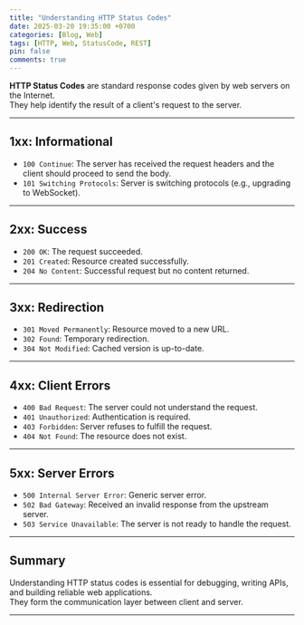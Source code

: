 ```yaml
---
title: "Understanding HTTP Status Codes"
date: 2025-03-20 19:35:00 +0700
categories: [Blog, Web]
tags: [HTTP, Web, StatusCode, REST]
pin: false
comments: true
---
```


**HTTP Status Codes** are standard response codes given by web servers on the Internet.  
They help identify the result of a client's request to the server.

---

## 1xx: Informational

- `100 Continue`: The server has received the request headers and the client should proceed to send the body.
- `101 Switching Protocols`: Server is switching protocols (e.g., upgrading to WebSocket).

---

## 2xx: Success

- `200 OK`: The request succeeded.
- `201 Created`: Resource created successfully.
- `204 No Content`: Successful request but no content returned.

---

## 3xx: Redirection

- `301 Moved Permanently`: Resource moved to a new URL.
- `302 Found`: Temporary redirection.
- `304 Not Modified`: Cached version is up-to-date.

---

## 4xx: Client Errors

- `400 Bad Request`: The server could not understand the request.
- `401 Unauthorized`: Authentication is required.
- `403 Forbidden`: Server refuses to fulfill the request.
- `404 Not Found`: The resource does not exist.

---

## 5xx: Server Errors

- `500 Internal Server Error`: Generic server error.
- `502 Bad Gateway`: Received an invalid response from the upstream server.
- `503 Service Unavailable`: The server is not ready to handle the request.

---

## Summary

Understanding HTTP status codes is essential for debugging, writing APIs, and building reliable web applications.  
They form the communication layer between client and server.

---
